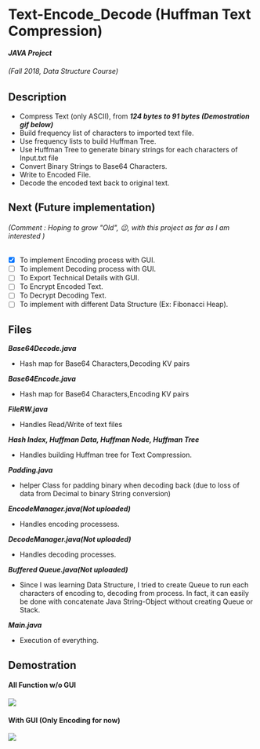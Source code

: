 # Text-Encode_Decode (Huffman Text Compression)
 
**_JAVA Project_**
###### (Fall 2018, Data Structure Course)

## Description

- Compress Text (only ASCII), from **_124 bytes to 91 bytes (Demostration gif below)_** 
- Build frequency list of characters to imported text file.
- Use frequency lists to build Huffman Tree.
- Use Huffman Tree to generate binary strings for each characters of Input.txt file
- Convert Binary Strings to Base64 Characters.
- Write to Encoded File.
- Decode the encoded text back to original text.

## Next (Future implementation)

###### (Comment : Hoping to grow "Old", :wink:, with this project as far as I am interested )

- [x] To implement Encoding process with GUI.
- [ ] To implement Decoding process with GUI.
- [ ] To Export Technical Details with GUI.
- [ ] To Encrypt Encoded Text.
- [ ] To Decrypt Decoding Text.
- [ ] To implement with different Data Structure (Ex: Fibonacci Heap).

## Files

  **_Base64Decode.java_**
  - Hash map for Base64 Characters,Decoding KV pairs
  
  **_Base64Encode.java_**
  - Hash map for Base64 Characters,Encoding KV pairs

  **_FileRW.java_**
  - Handles Read/Write of text files

  **_Hash Index, Huffman Data, Huffman Node, Huffman Tree_**
  - Handles building Huffman tree for Text Compression.
  
  **_Padding.java_**
  - helper Class for padding binary when decoding back (due to loss of data from Decimal to binary String conversion)

  **_EncodeManager.java(Not uploaded)_**
  - Handles encoding processess.
  
  **_DecodeManager.java(Not uploaded)_**
  - Handles decoding processes.
  
  **_Buffered Queue.java(Not uploaded)_**
  - Since I was learning Data Structure, I tried to create Queue to run each characters of encoding to, decoding from process. In fact, it can easily be done with concatenate Java String-Object without creating Queue or Stack.
  
  **_Main.java_**
  - Execution of everything.

## Demostration
  
  #### All Function w/o GUI
![](https://imgur.com/sO0xlQ3.gif)

 #### With GUI (Only Encoding for now)
![](https://imgur.com/z8cz0T3.gif)




